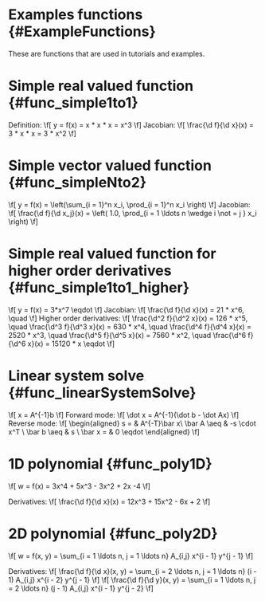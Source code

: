 Examples functions {#ExampleFunctions}
=======

These are functions that are used in tutorials and examples.

# Simple real valued function {#func_simple1to1}
Definition:
\f[
  y = f(x) = x * x * x = x^3
\f]
Jacobian:
\f[
  \frac{\d f}{\d x}(x) = 3 * x * x = 3 * x^2
\f]

# Simple vector valued function {#func_simpleNto2}
\f[
  y = f(x) = \left(\sum_{i = 1}^n x_i, \prod_{i = 1}^n x_i \right)
\f]
Jacobian:
\f[
  \frac{\d f}{\d x_j}(x) = \left( 1.0, \prod_{i = 1 \ldots n \wedge i \not = j } x_i \right)
\f]

# Simple real valued function for higher order derivatives {#func_simple1to1_higher}
\f[
  y = f(x) = 3*x^7 \eqdot
\f]
Jacobian:
\f[
  \frac{\d f}{\d x}(x) = 21 * x^6, \quad
\f]
Higher order derivatives:
\f[
  \frac{\d^2 f}{\d^2 x}(x) = 126 * x^5, \quad
  \frac{\d^3 f}{\d^3 x}(x) = 630 * x^4, \quad
  \frac{\d^4 f}{\d^4 x}(x) = 2520 * x^3, \quad
  \frac{\d^5 f}{\d^5 x}(x) = 7560 * x^2, \quad
  \frac{\d^6 f}{\d^6 x}(x) = 15120 * x \eqdot
\f]

# Linear system solve {#func_linearSystemSolve}
\f[
  x = A^{-1}b
\f]
Forward mode:
\f[
  \dot x = A^{-1}(\dot b - \dot Ax)
\f]
Reverse mode:
\f[
  \begin{aligned}
      s = & A^{-T}\bar x\\
      \bar A \aeq & -s \cdot x^T \\
      \bar b \aeq & s \\
      \bar x = & 0 \eqdot
  \end{aligned}
\f]

# 1D polynomial {#func_poly1D}
\f[
  w = f(x) = 3x^4 + 5x^3 - 3x^2 + 2x -4
\f]

Derivatives:
\f[
  \frac{\d f}{\d x}(x) = 12x^3 + 15x^2 - 6x + 2
\f]

# 2D polynomial {#func_poly2D}
\f[
  w = f(x, y) = \sum_{i = 1 \ldots n, j = 1 \ldots n} A_{i,j} x^{i - 1} y^{j - 1}
\f]

Derivatives:
\f[
  \frac{\d f}{\d x}(x, y) = \sum_{i = 2 \ldots n, j = 1 \ldots n} (i - 1) A_{i,j} x^{i - 2}  y^{j - 1}
\f]
\f[
  \frac{\d f}{\d y}(x, y) = \sum_{i = 1 \ldots n, j = 2 \ldots n} (j - 1) A_{i,j} x^{i - 1}  y^{j - 2}
\f]
